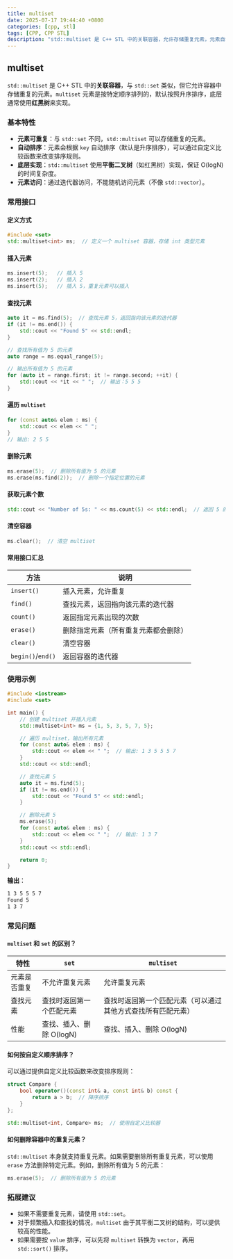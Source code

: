 ```yaml
---
title: multiset
date: 2025-07-17 19:44:40 +0800
categories: [cpp, stl]
tags: [CPP, CPP STL]
description: "std::multiset 是 C++ STL 中的关联容器，允许存储重复元素，元素自动按顺序排列（默认升序）。底层使用红黑树实现，支持 O(logN) 时间复杂度的插入、删除和查找操作。"
---
```

## multiset

`std::multiset` 是 C++ STL 中的**关联容器**，与 `std::set` 类似，但它允许容器中存储重复的元素。`multiset` 元素是按特定顺序排列的，默认按照升序排序，底层通常使用**红黑树**来实现。

### 基本特性

- **元素可重复**：与 `std::set` 不同，`std::multiset` 可以存储重复的元素。
- **自动排序**：元素会根据 `key` 自动排序（默认是升序排序），可以通过自定义比较函数来改变排序规则。
- **底层实现**：`std::multiset` 使用**平衡二叉树**（如红黑树）实现，保证 O(logN) 的时间复杂度。
- **元素访问**：通过迭代器访问，不能随机访问元素（不像 `std::vector`）。

### 常用接口

#### 定义方式

```cpp
#include <set>
std::multiset<int> ms;  // 定义一个 multiset 容器，存储 int 类型元素
```

#### 插入元素

```cpp
ms.insert(5);   // 插入 5
ms.insert(2);   // 插入 2
ms.insert(5);   // 插入 5，重复元素可以插入
```

#### 查找元素

```cpp
auto it = ms.find(5);  // 查找元素 5，返回指向该元素的迭代器
if (it != ms.end()) {
    std::cout << "Found 5" << std::endl;
}
```

```cpp
// 查找所有值为 5 的元素
auto range = ms.equal_range(5);

// 输出所有值为 5 的元素
for (auto it = range.first; it != range.second; ++it) {
    std::cout << *it << " ";  // 输出：5 5 5
}
```

#### 遍历 `multiset`

```cpp
for (const auto& elem : ms) {
    std::cout << elem << " ";
}
// 输出: 2 5 5
```

#### 删除元素

```cpp
ms.erase(5);  // 删除所有值为 5 的元素
ms.erase(ms.find(2));  // 删除一个指定位置的元素
```

#### 获取元素个数

```cpp
std::cout << "Number of 5s: " << ms.count(5) << std::endl;  // 返回 5 的出现次数
```

#### 清空容器

```cpp
ms.clear();  // 清空 multiset
```

#### 常用接口汇总

| 方法              | 说明                                 |
| ----------------- | ------------------------------------ |
| `insert()`        | 插入元素，允许重复                   |
| `find()`          | 查找元素，返回指向该元素的迭代器     |
| `count()`         | 返回指定元素出现的次数               |
| `erase()`         | 删除指定元素（所有重复元素都会删除） |
| `clear()`         | 清空容器                             |
| `begin()`/`end()` | 返回容器的迭代器                     |

### 使用示例

```cpp
#include <iostream>
#include <set>

int main() {
    // 创建 multiset 并插入元素
    std::multiset<int> ms = {1, 5, 3, 5, 7, 5};

    // 遍历 multiset，输出所有元素
    for (const auto& elem : ms) {
        std::cout << elem << " ";  // 输出: 1 3 5 5 5 7
    }
    std::cout << std::endl;

    // 查找元素 5
    auto it = ms.find(5);
    if (it != ms.end()) {
        std::cout << "Found 5" << std::endl;
    }

    // 删除元素 5
    ms.erase(5);
    for (const auto& elem : ms) {
        std::cout << elem << " ";  // 输出: 1 3 7
    }
    std::cout << std::endl;

    return 0;
}
```

**输出**：

```css
1 3 5 5 5 7 
Found 5
1 3 7 
```

### 常见问题

#### `multiset` 和 `set` 的区别？

| 特性         | `set`                    | `multiset`                                                   |
| ------------ | ------------------------ | ------------------------------------------------------------ |
| 元素是否重复 | 不允许重复元素           | 允许重复元素                                                 |
| 查找元素     | 查找时返回第一个匹配元素 | 查找时返回第一个匹配元素（可以通过其他方式查找所有匹配元素） |
| 性能         | 查找、插入、删除 O(logN) | 查找、插入、删除 O(logN)                                     |

#### 如何按自定义顺序排序？

可以通过提供自定义比较函数来改变排序规则：

```cpp
struct Compare {
    bool operator()(const int& a, const int& b) const {
        return a > b;  // 降序排序
    }
};

std::multiset<int, Compare> ms;  // 使用自定义比较器
```

#### 如何删除容器中的重复元素？

`std::multiset` 本身就支持重复元素。如果需要删除所有重复元素，可以使用 `erase` 方法删除特定元素。例如，删除所有值为 5 的元素：

```cpp
ms.erase(5);  // 删除所有值为 5 的元素
```

### 拓展建议

- 如果不需要重复元素，请使用 `std::set`。
- 对于频繁插入和查找的情况，`multiset` 由于其平衡二叉树的结构，可以提供较高的性能。
- 如果需要按 `value` 排序，可以先将 `multiset` 转换为 `vector`，再用 `std::sort()` 排序。
